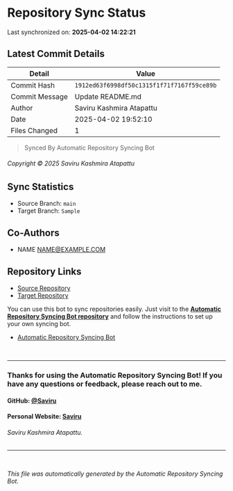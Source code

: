 # Repository Sync Status

Last synchronized on: **2025-04-02 14:22:21**

## Latest Commit Details

| Detail | Value |
| ------ | ----- |
| Commit Hash | `1912ed63f6998df50c1315f1f71f7167f59ce89b` |
| Commit Message | Update README.md |
| Author | Saviru Kashmira Atapattu |
| Date | 2025-04-02 19:52:10 |
| Files Changed | 1 |


> Synced By Automatic Repository Syncing Bot


###### Copyright © 2025 Saviru Kashmira Atapattu

## Sync Statistics
- Source Branch: `main`
- Target Branch: `Sample`

## Co-Authors

- NAME <NAME@EXAMPLE.COM>


## Repository Links
- [Source Repository](https://github.com/Saviru/Automatic_repo-sync-bot)
- [Target Repository](https://github.com/Saviru/testme.git)

<p>You can use this bot to sync repositories easily. Just visit to the <b><a href="https://github.com/Saviru/Automatic_repo-sync-bot">Automatic Repository Syncing Bot repository</a></b> and follow the instructions to set up your own syncing bot.</p>

- [Automatic Repository Syncing Bot](https://github.com/Saviru/Automatic_repo-sync-bot)

<br>
<hr>

### Thanks for using the Automatic Repository Syncing Bot! If you have any questions or feedback, please reach out to me.
#### GitHub: [@Saviru](https://github.com/Saviru)
#### Personal Website: [Saviru](https://saviru.github.io)
###### Saviru Kashmira Atapattu.

<hr>
<br>

*This file was automatically generated by the Automatic Repository Syncing Bot.*

